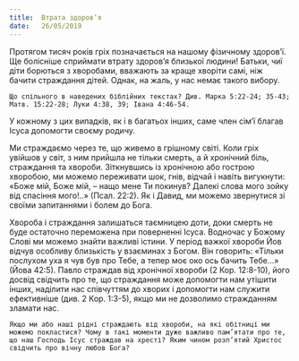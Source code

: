 ```yaml
---
title:  Втрата здоров’я
date:   26/05/2019
---
```


Протягом тисяч років гріх позначається на нашому фізичному здоров’ї. Ще болісніше сприймати втрату здоров’я близької людини! Батьки, чиї діти борються з хворобами, вважають за краще хворіти самі, ніж бачити страждання дітей. Однак, на жаль, у нас немає такого вибору.

`Що спільного в наведених біблійних текстах? Див. Марка 5:22-24; 35-43; Матв. 15:22-28; Луки 4:38, 39; Івана 4:46-54.`

У кожному з цих випадків, як і в багатьох інших, саме член сім’ї благав Ісуса допомогти своєму родичу.

Ми страждаємо через те, що живемо в грішному світі. Коли гріх увійшов у світ, з ним прийшла не тільки смерть, а й хронічний біль, страждання та хвороби. Зіткнувшись із хронічною або гострою хворобою, ми можемо переживати шок, гнів, відчай і навіть вигукнути: «Боже мій, Боже мій, – нащо мене Ти покинув? Далекі слова мого зойку від спасіння мого!..» (Псал. 22:2). Як і Давид, ми можемо звернутися зі своїми запитаннями і болем до Бога.

Хвороба і страждання залишаться таємницею доти, доки смерть не буде остаточно переможена при поверненні Ісуса. Водночас у Божому Слові ми можемо знайти важливі істини. У період важкої хвороби Йов відчув особливу близькість у взаєминах з Богом. Він говорить: «Тільки послухом уха я чув був про Тебе, а тепер моє око ось бачить Тебе…» (Йова 42:5). Павло страждав від хронічної хвороби (2 Кор. 12:8-10), його досвід свідчить про те, що страждання може допомогти нам утішити інших, наділити нас співчуттям до хворих і допомогти нам служити ефективніше (див. 2 Кор. 1:3-5), якщо ми не дозволимо стражданням зламати нас.

`Якщо ми або наші рідні страждають від хвороби, на які обітниці ми можемо покластися? Чому в такі моменти дуже важливо пам’ятати про те, що наш Господь Ісус страждав на хресті? Яким чином розп’ятий Христос свідчить про вічну любов Бога?`